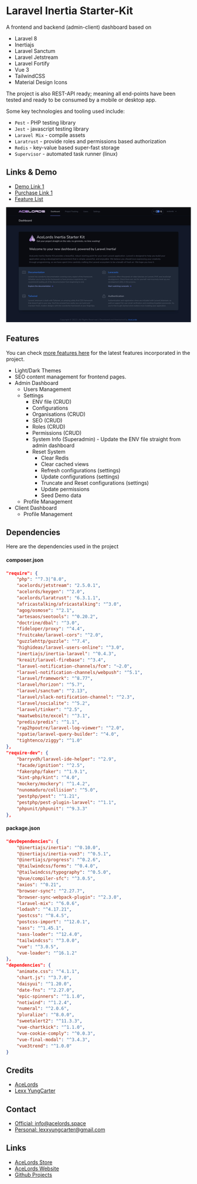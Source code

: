 # Laravel Inertia Starter-Kit
A frontend and backend (admin-client) dashboard based on 
- Laravel 8 
- Inertiajs
- Laravel Sanctum
- Laravel Jetstream
- Laravel Fortify
- Vue 3
- TailwindCSS 
- Material Design Icons 

The project is also REST-API ready; meaning all end-points have been tested and ready to be consumed by a mobile or desktop app.

Some key technologies and tooling used include:
- `Pest` - PHP testing library
- `Jest` - javascript testing library
- `Laravel Mix` - compile assets
- `Laratrust` - provide roles and permissions based authorization
- `Redis` - key-value based super-fast storage
- `Supervisor` - automated task runner (linux)

## Links & Demo
- [Demo Link 1](https://inertia-skeleton.acelords.space)
- [Purchase Link 1](https://store.acelords.space?search=laravel-inertia-skeleton)
- [Feature List](https://inertia-skeleton.acelords.space/admin/features)

![Screenshot 1](admin-screenshots/admin-dashboard-1.jpg)

## Features
You can check [more features here](https://inertia-skeleton.acelords.space/admin/features) for the latest features incorporated in the project.

- Light/Dark Themes
- SEO content management for frontend pages.
- Admin Dashboard
    - Users Management
    - Settings
        - ENV file (CRUD)
        - Configurations
        - Organisations (CRUD)
        - SEO (CRUD)
        - Roles (CRUD)
        - Permissions (CRUD)
        - System Info (Superadmin) - Update the ENV file straight from admin dashboard
        - Reset System
            - Clear Redis
            - Clear cached views
            - Refresh configurations (settings)
            - Update configurations (settings)
            - Truncate and Reset configurations (settings)
            - Update permissions
            - Seed Demo data
    - Profile Management
- Client Dashboard
    - Profile Management



## Dependencies
Here are the dependencies used in the project
#### composer.json
```json
"require": {
    "php": "^7.3|^8.0",
    "acelords/jetstream": "2.5.0.1",
    "acelords/keygen": "^2.0",
    "acelords/laratrust": "6.3.1.1",
    "africastalking/africastalking": "^3.0",
    "agog/osmose": "^2.1",
    "artesaos/seotools": "^0.20.2",
    "doctrine/dbal": "^3.0",
    "fideloper/proxy": "^4.4",
    "fruitcake/laravel-cors": "^2.0",
    "guzzlehttp/guzzle": "^7.4",
    "highideas/laravel-users-online": "^3.0",
    "inertiajs/inertia-laravel": "^0.4.3",
    "kreait/laravel-firebase": "^3.4",
    "laravel-notification-channels/fcm": "~2.0",
    "laravel-notification-channels/webpush": "^5.1",
    "laravel/framework": "^8.77",
    "laravel/horizon": "^5.7",
    "laravel/sanctum": "^2.13",
    "laravel/slack-notification-channel": "^2.3",
    "laravel/socialite": "^5.2",
    "laravel/tinker": "^2.5",
    "maatwebsite/excel": "^3.1",
    "predis/predis": "^1.1",
    "rap2hpoutre/laravel-log-viewer": "^2.0",
    "spatie/laravel-query-builder": "^4.0",
    "tightenco/ziggy": "^1.0"
},
"require-dev": {
    "barryvdh/laravel-ide-helper": "^2.9",
    "facade/ignition": "^2.5",
    "fakerphp/faker": "^1.9.1",
    "kint-php/kint": "^4.0",
    "mockery/mockery": "^1.4.2",
    "nunomaduro/collision": "^5.0",
    "pestphp/pest": "^1.21",
    "pestphp/pest-plugin-laravel": "^1.1",
    "phpunit/phpunit": "^9.3.3"
},
```

#### package.json
```json
"devDependencies": {
    "@inertiajs/inertia": "^0.10.0",
    "@inertiajs/inertia-vue3": "^0.5.1",
    "@inertiajs/progress": "^0.2.6",
    "@tailwindcss/forms": "^0.4.0",
    "@tailwindcss/typography": "^0.5.0",
    "@vue/compiler-sfc": "^3.0.5",
    "axios": "^0.21",
    "browser-sync": "^2.27.7",
    "browser-sync-webpack-plugin": "^2.3.0",
    "laravel-mix": "^6.0.6",
    "lodash": "^4.17.21",
    "postcss": "^8.4.5",
    "postcss-import": "^12.0.1",
    "sass": "^1.45.1",
    "sass-loader": "^12.4.0",
    "tailwindcss": "^3.0.0",
    "vue": "^3.0.5",
    "vue-loader": "^16.1.2"
},
"dependencies": {
    "animate.css": "^4.1.1",
    "chart.js": "^3.7.0",
    "daisyui": "^1.20.0",
    "date-fns": "^2.27.0",
    "epic-spinners": "^1.1.0",
    "notiwind": "^1.2.4",
    "numeral": "^2.0.6",
    "pluralize": "^8.0.0",
    "sweetalert2": "^11.3.3",
    "vue-chartkick": "^1.1.0",
    "vue-cookie-comply": "^0.0.3",
    "vue-final-modal": "^3.4.3",
    "vue3trend": "^1.0.0"
}
```

## Credits
- [AceLords](https://acelords.space)
- [Lexx YungCarter](https://twitter.com/UnderscoreLexx)

## Contact
- [Official: info@acelords.space](mailto:info@acelords.space)
- [Personal: lexxyungcarter@gmail.com](mailto:lexxyungcarter@gmail.com)

## Links
- [AceLords Store](https://store.acelords.space)
- [AceLords Website](https://acelords.space)
- [Github Projects](https://github.com/acelords)
